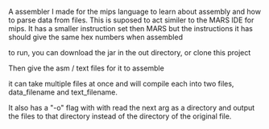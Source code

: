 A assembler I made for the mips language to learn about assembly and how to parse data from files.
This is suposed to act similer to the MARS IDE for mips.
It has a smaller instruction set then MARS but the instructions it has should give the same hex numbers when assembled

to run, you can download the jar in the out directory, or clone this project

Then give the asm / text files for it to assemble

it can take multiple files at once and will compile each into two files, data_filename and text_filename.

It also has a "-o" flag with with read the next arg as a directory and output the files to that directory instead of the directory
of the original file.

